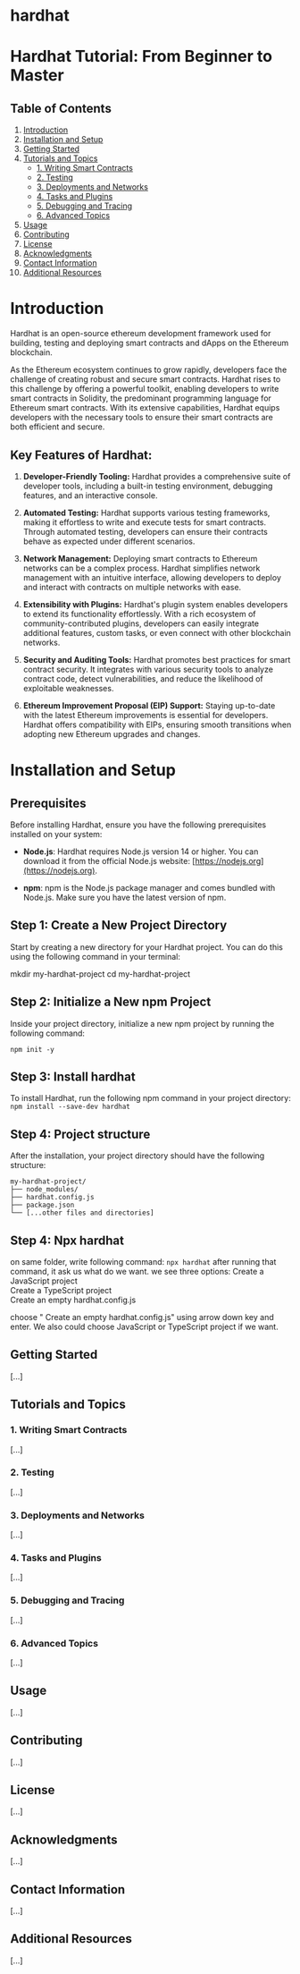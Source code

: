 # hardhat
# Hardhat Tutorial: From Beginner to Master

## Table of Contents

1. [Introduction](#introduction)
2. [Installation and Setup](#installation-and-setup)
3. [Getting Started](#getting-started)
4. [Tutorials and Topics](#tutorials-and-topics)
    - [1. Writing Smart Contracts](#writing-smart-contracts)
    - [2. Testing](#testing)
    - [3. Deployments and Networks](#deployments-and-networks)
    - [4. Tasks and Plugins](#tasks-and-plugins)
    - [5. Debugging and Tracing](#debugging-and-tracing)
    - [6. Advanced Topics](#advanced-topics)
5. [Usage](#usage)
6. [Contributing](#contributing)
7. [License](#license)
8. [Acknowledgments](#acknowledgments)
9. [Contact Information](#contact-information)
10. [Additional Resources](#additional-resources)

# Introduction

Hardhat is an open-source ethereum development framework used for building, testing and deploying smart contracts and dApps on the Ethereum blockchain.

As the Ethereum ecosystem continues to grow rapidly, developers face the challenge of creating robust and secure smart contracts. Hardhat rises to this challenge by offering a powerful toolkit, enabling developers to write smart contracts in Solidity, the predominant programming language for Ethereum smart contracts. With its extensive capabilities, Hardhat equips developers with the necessary tools to ensure their smart contracts are both efficient and secure.

## Key Features of Hardhat:

1. **Developer-Friendly Tooling:** Hardhat provides a comprehensive suite of developer tools, including a built-in testing environment, debugging features, and an interactive console. 

2. **Automated Testing:**  Hardhat supports various testing frameworks, making it effortless to write and execute tests for smart contracts. Through automated testing, developers can ensure their contracts behave as expected under different scenarios.

3. **Network Management:** Deploying smart contracts to Ethereum networks can be a complex process. Hardhat simplifies network management with an intuitive interface, allowing developers to deploy and interact with contracts on multiple networks with ease.

4. **Extensibility with Plugins:** Hardhat's plugin system enables developers to extend its functionality effortlessly. With a rich ecosystem of community-contributed plugins, developers can easily integrate additional features, custom tasks, or even connect with other blockchain networks.

5. **Security and Auditing Tools:** Hardhat promotes best practices for smart contract security. It integrates with various security tools to analyze contract code, detect vulnerabilities, and reduce the likelihood of exploitable weaknesses.

6. **Ethereum Improvement Proposal (EIP) Support:** Staying up-to-date with the latest Ethereum improvements is essential for developers. Hardhat offers compatibility with EIPs, ensuring smooth transitions when adopting new Ethereum upgrades and changes.

# Installation and Setup

## Prerequisites

Before installing Hardhat, ensure you have the following prerequisites installed on your system:

- **Node.js**: Hardhat requires Node.js version 14 or higher. You can download it from the official Node.js website: [https://nodejs.org](https://nodejs.org).

- **npm**: npm is the Node.js package manager and comes bundled with Node.js. Make sure you have the latest version of npm.

## Step 1: Create a New Project Directory

Start by creating a new directory for your Hardhat project. You can do this using the following command in your terminal:

mkdir my-hardhat-project
cd my-hardhat-project

## Step 2:  Initialize a New npm Project

Inside your project directory, initialize a new npm project by running the following command:

`npm init -y `

## Step 3:  Install hardhat

To install Hardhat, run the following npm command in your project directory:
`npm install --save-dev hardhat`

## Step 4: Project structure 

After the installation, your project directory should have the following structure:
```
my-hardhat-project/
├── node_modules/
├── hardhat.config.js
├── package.json
└── [...other files and directories]

```
## Step 4:  Npx hardhat

on same folder, write following command:
`npx hardhat`
after running that command, it ask us what do we want. we see three options: 
 Create a JavaScript project    
 Create a TypeScript project     
 Create an empty hardhat.config.js

 choose " Create an empty hardhat.config.js" using arrow down key and enter. 
 We also could choose JavaScript or TypeScript project if we want.
 
## Getting Started

[...]

## Tutorials and Topics

### 1. Writing Smart Contracts

[...]

### 2. Testing

[...]

### 3. Deployments and Networks

[...]

### 4. Tasks and Plugins

[...]

### 5. Debugging and Tracing

[...]

### 6. Advanced Topics

[...]

## Usage

[...]

## Contributing

[...]

## License

[...]

## Acknowledgments

[...]

## Contact Information

[...]

## Additional Resources

[...]
